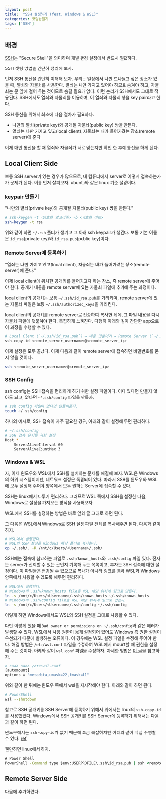 ```yaml
---
layout: post
title:  "SSH 설정하기 (feat. Windows & WSL)"
categories: 코딩삽질기
tags: ['SSH']
---
```


## 배경

[SSH](https://en.wikipedia.org/wiki/Secure_Shell)는 "Secure Shell"을 의미하며 개발 환경 설정에서 반드시 필요하다.

SSH 셋팅 방법을 간단히 정리해 보자.

먼저 SSH 통신을 간단히 이해해 보자. 우리는 일상에서 나만 드나들고 싶은 장소가 있을 때, 열쇠와 자물쇠를 사용한다. 열쇠는 나만 가지고 있어야 하므로 숨겨야 하고, 자물쇠는 문 앞에 걸어 두는 것이므로 숨길 필요가 없다. 이런 논리가 SSH에서도 그대로 적용된다. SSH에서도 열쇠와 자물쇠를 이용하며, 이 열쇠와 자물쇠 쌍을 key pair라고 한다.  

SSH 통신을 위해서 최초에 다음 절차가 필요하다.

* 나만의 열쇠(private key)와 공개될 자물쇠(public key) 쌍을 만든다.
* 열쇠는 나만 가지고 있고(local client), 자물쇠는 내가 들어가려는 장소(remote server)에 준다.

이제 매번 통신을 할 때 열쇠와 자물쇠가 서로 맞는지만 확인 한 후에 통신을 하게 된다.

## Local Client Side

보통 SSH server가 있는 경우가 많으므로, 내 컴퓨터에서 server로 어떻게 접속하는가가 문제가 된다. 이를 먼저 살펴보자. ubuntu와 같은 linux 기준 설명이다.

### keypair 만들기

"나만의 열쇠(private key)와 공개될 자물쇠(public key) 쌍을 만든다."

```bash
# ssh-keygen -t <암호화 알고리즘> -b <암호화 비트>
ssh-keygen -t rsa
```

위와 같이 하면 `~/.ssh` 폴더가 생기고 그 아래 ssh keypair가 생긴다. 보통 기본 이름은 `id_rsa`(private key)와 `id_rsa.pub`(public key)이다.

### Remote Server에 등록하기

"열쇠는 나만 가지고 있고(local client), 자물쇠는 내가 들어가려는 장소(remote server)에 준다."

이제 local client에 위치한 공개키를 들어가고자 하는 장소, 즉 remote server에 주어야 한다. 공개키 내용을 remote server에 있는 자물쇠 파일에 추가해 주는 과정이다.

local client의 공개키는 보통 `~/.ssh/id_rsa.pub`를 가리키며, remote server에 있는 자물쇠 파일은 보통 `~/.ssh/authorized_keys`을 가리킨다.

local client의 공개키를 remote server로 전송하여 복사한 뒤에, 그 파일 내용을 다시 자물쇠 파일에 덧붙여야 한다. 복잡하게 느껴진다. 다행히 아래와 같이 간단한 app으로 이 과정을 수행할 수 있다.

```bash
# Local Clent (`~/.ssh/id_rsa.pub`) → 내용 덧붙이기 → Remote Server (`~/.ssh/authorized_keys`)
ssh-copy-id <remote_server_username>@<remote_server_ip>
```

이제 설정은 모두 끝났다. 이제 다음과 같이 remote server에 접속하면 비밀번호를 묻지 않을 것이다.

```bash
ssh <remote_server_username>@<remote_server_ip>
```

### SSH Config

ssh config는 SSH 접속을 편리하게 하기 위한 설정 파일이다. 이미 있다면 만들지 않아도 되고, 없다면 `~/.ssh/config` 파일을 만들자.

```bash
# ssh config 파일이 없다면 만들어준다.
touch ~/.ssh/config
```

하나의 예시로, SSH 접속이 자주 필요한 경우, 아래와 같이 설정해 두면 편리하다.

```bash
# ~/.ssh/config
# SSH 접속 유지를 위한 설정
Host *
    ServerAliveInterval 60
    ServerAliveCountMax 3
```

### Windows & WSL

자, 이제 윈도우와 WSL에서 SSH를 설치하는 문제를 해결해 보자. WSL은 Windows의 하위 시스템이지만, 네트워크 설정은 독립되어 있다. 따라서 SSH를 윈도우와 WSL에 모두 설정해 주어야 양쪽에서 모두 원하는 Server에 접속할 수 있다.

SSH는 linux에서 다루기 편리하다. 그러므로 WSL 쪽에서 SSH을 설정한 다음, Windows로 설정을 가져오는 방식을 사용해보자.

WSL에서 SSH를 설정하는 방법은 바로 앞의 글 그대로 하면 된다.

그 다음은 WSL에서 Windows로 SSH 설정 파일 전체를 복사해주면 된다. 다음과 같이 하자.

```bash
# WSL에서 실행한다. 
# WSL의 SSH 설정을 Windows 해당 폴더로 복사한다. 
cp ~/.ssh/. -R /mnt/c/Users/<Username>/.ssh/
```

SSH에는 접속에 참고하는 파일로 `.ssh/known_hosts`와 `.ssh/config` 파일 있다. 전자는 server가 신뢰할 수 있는 곳인지 기록해 두는 목록이고, 후자는 SSH 접속에 대한 설정이다. 이 파일들은 변경될 수 있으므로 복사가 아니라 링크를 통해 WSL과 Windows 양쪽에서 사용할 수 있도록 해두면 편리하다.

```bash
# WSL에서 실행한다. 
# Windows의 .ssh/known_hosts file을 WSL 해당 위치에 링크로 만든다.
ln -s /mnt/c/Users/<Username>/.ssh/known_hosts ~/.ssh/known_hosts
# Windows의 .ssh/config file을 WSL 해당 위치에 링크로 만든다.
ln -s /mnt/c/Users/<Username>/.ssh/config ~/.ssh/config
```

이렇게 하면 Windows에서도 WSL의 SSH 설정을 그대로 사용할 수 있다.

다만 이렇게 했을 때 `Bad owner or permissions on ~/.ssh/config`와 같은 에러가 발생할 수 있다. WSL에서 사용 권한이 옳게 설정되어 있어도 Windows 측 권한 설정이 우선되기 때문에 발생하는 오류이다. 이 경우에는 WSL 설정 파일을 수정해 주어야 한다. 해결 방법은 `/etc/wsl.conf` 파일을 수정하여 WSL에서 mount할 때 권한을 설정해 주는 것이다. 아래와 같이 `wsl.conf` 파일을 수정하자. 자세한 방법은 [이 글](https://superuser.com/questions/1663858/wsl-ubuntu-ssh-config-symlinked-to-c-users-user-ssh-config-permissions-error)을 참고하자.

```bash
# sudo nano /etc/wsl.conf
[automount]
options = "metadata,umask=22,fmask=11"
```

위와 같이 한 뒤에는 윈도우 쪽에서 wsl을 재시작해야 한다. 아래와 같이 하면 된다.

```bash
# PowerShell
wsl --shutdown
```

참고로 SSH 공개키를 SSH Server에 등록하기 위해서 위에서는 linux의 `ssh-copy-id`를 사용했었다. Windows에서 SSH 공개키를 SSH Server에 등록하기 위해서는 다음과 같이 하면 된다.

윈도우에서는 `ssh-copy-id`가 없기 때문에 조금 복잡하지만 아래와 같이 직접 수행할 수 있다. [ref](https://rottk.tistory.com/entry/powerShell-ssh-copy-id-%EB%8C%80%EB%93%B1-%EB%AA%85%EB%A0%B9%EC%96%B4)

웬만하면 linux에서 하자.

```cmd
# Power Shell
PowerShell -Command type $env:USERPROFILE\.ssh\id_rsa.pub | ssh <remote_username>@<remote_server_ip> "cat >> .ssh/authorized_keys"
```

## Remote Server Side

다음에 추가하련다.
